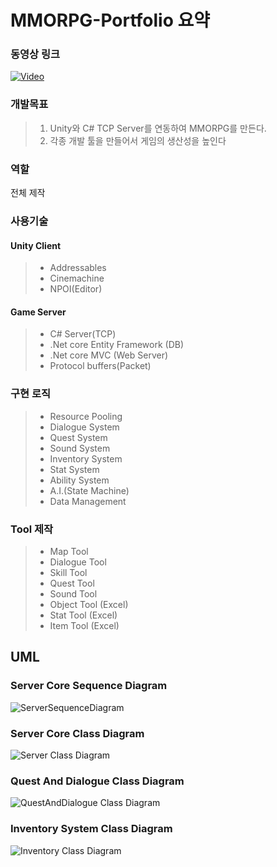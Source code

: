 # MMORPG-Portfolio 요약

### 동영상 링크
[![Video](https://img.youtube.com/vi/D5QFlw5yei8/0.jpg)](https://youtu.be/D5QFlw5yei8)
### 개발목표
> 1. Unity와 C# TCP Server를 연동하여 MMORPG를 만든다.
> 2. 각종 개발 툴을 만들어서 게임의 생산성을 높인다

### 역할
전체 제작

### 사용기술
#### Unity Client
> + Addressables
> + Cinemachine
> + NPOI(Editor)

#### Game Server
> + C# Server(TCP)
> + .Net core Entity Framework (DB)
> + .Net core MVC (Web Server)
> + Protocol buffers(Packet)

### 구현 로직
> + Resource Pooling
> + Dialogue System
> + Quest System
> + Sound System
> + Inventory System
> + Stat System
> + Ability System
> + A.I.(State Machine)
> + Data Management

### Tool 제작
> + Map Tool
> + Dialogue Tool
> + Skill Tool
> + Quest Tool
> + Sound Tool
> + Object Tool (Excel)
> + Stat Tool (Excel)
> + Item Tool (Excel)

## UML
### Server Core Sequence Diagram
![ServerSequenceDiagram](https://user-images.githubusercontent.com/95978503/168649220-39a18236-662c-46fe-9e9e-973d82ebbe9a.jpg)
### Server Core Class Diagram
![Server Class Diagram](https://user-images.githubusercontent.com/95978503/168650628-7d8d1d75-687b-4b56-82aa-a935ec7dfe0e.jpg)
### Quest And Dialogue Class Diagram
![QuestAndDialogue Class Diagram](https://user-images.githubusercontent.com/95978503/168651421-27d62714-262c-4d95-86d0-c5693a6cdd05.jpg)
### Inventory System Class Diagram
![Inventory Class Diagram](https://user-images.githubusercontent.com/95978503/168651645-86eb172f-59bd-466a-b4ff-f71f05560f20.jpg)
